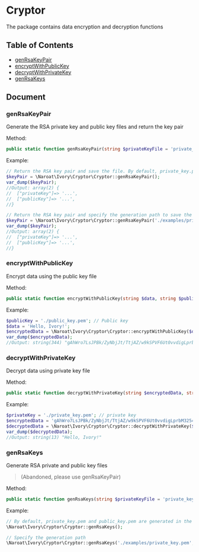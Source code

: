 # Cryptor

The package contains data encryption and decryption functions

## Table of Contents

- [genRsaKeyPair](#genRsaKeyPair)
- [encryptWithPublicKey](#encryptWithPublicKey)
- [decryptWithPrivateKey](#decryptWithPrivateKey)
- [genRsaKeys](#genRsaKeys)

## Document

### genRsaKeyPair

Generate the RSA private key and public key files and return the key pair

Method:
```php
public static function genRsaKeyPair(string $privateKeyFile = 'private_key.pem', string $publicKeyFile = 'public_key.pem', int $keySize = 2048): array
```

Example:
```php
// Return the RSA key pair and save the file. By default, private_key.pem and public_key.pem are generated in the current directory
$keyPair = \Naroat\Ivory\Cryptor\Cryptor::genRsaKeyPair();
var_dump($keyPair);
//Output: array(2) {
//  ["privateKey"]=> '...',
//  ["publicKey"]=> '...',
//}

// Return the RSA key pair and specify the generation path to save the file
$keyPair = \Naroat\Ivory\Cryptor\Cryptor::genRsaKeyPair('./examples/private_key.pem', './examples/public_key.pem');
var_dump($keyPair);
//Output: array(2) {
//  ["privateKey"]=> '...',
//  ["publicKey"]=> '...',
//}
```

### encryptWithPublicKey

Encrypt data using the public key file

Method:
```php
public static function encryptWithPublicKey(string $data, string $publicKeyFile): string
```

Example:
```php
$publicKey = './public_key.pem'; // Public key
$data = 'Hello, Ivory!';
$encryptedData = \Naroat\Ivory\Cryptor\Cryptor::encryptWithPublicKey($data, $publicKey);
var_dump($encryptedData);
//Output: string(344) "gAhWro7LsJPBk/ZyNbjJt/TtjAZ/w9kSPVF6Ut0vvdigLprbM3254knCZ76n+Y5jRSCNrmuAGEAgFrqNJH5/APBxOT6P6RF4898797pgl01q+S5OJQ8stA2QwTjz2eJ7KpCYhq6pGyKqKsahvHVWoOnA3m02WzxvbquW+gRUJ4Z/R8RIo/zBYuK0BctONBYIZJ5+zlpXzgvpsgDffPTYXD20Z+uf/dkKn+8foJsQ79LsFpfcCJm1yTrpoCk4vSmwxM5OT2OqvPuov3hbXc9xgQ+Ld0QbtBl7WocQjW5bWPNn0OGX7I/2XYVz7rjHIyIxGfEJn4LF+hHs3lv2v1/v5g=="
```

### decryptWithPrivateKey

Decrypt data using private key file

Method:
```php
public static function decryptWithPrivateKey(string $encryptedData, string $privateKeyFile): string
```

Example:
```php
$privateKey = './private_key.pem'; // private key
$encryptedData = 'gAhWro7LsJPBk/ZyNbjJt/TtjAZ/w9kSPVF6Ut0vvdigLprbM3254knCZ76n+Y5jRSCNrmuAGEAgFrqNJH5/APBxOT6P6RF4898797pgl01q+S5OJQ8stA2QwTjz2eJ7KpCYhq6pGyKqKsahvHVWoOnA3m02WzxvbquW+gRUJ4Z/R8RIo/zBYuK0BctONBYIZJ5+zlpXzgvpsgDffPTYXD20Z+uf/dkKn+8foJsQ79LsFpfcCJm1yTrpoCk4vSmwxM5OT2OqvPuov3hbXc9xgQ+Ld0QbtBl7WocQjW5bWPNn0OGX7I/2XYVz7rjHIyIxGfEJn4LF+hHs3lv2v1/v5g=='; // 待解密数据
$decryptedData = \Naroat\Ivory\Cryptor\Cryptor::decryptWithPrivateKey($encryptedData, $privateKey);
var_dump($decryptedData);
//Output: string(13) "Hello, Ivory!"
```

### genRsaKeys

Generate RSA private and public key files

> (Abandoned, please use genRsaKeyPair)

Method:
```php
public static function genRsaKeys(string $privateKeyFile = 'private_key.pem', string $publicKeyFile = 'public_key.pem', int $keySize = 2048): void
```

Example:
```php
// By default, private_key.pem and public_key.pem are generated in the current directory
\Naroat\Ivory\Cryptor\Cryptor::genRsaKeys();

// Specify the generation path
\Naroat\Ivory\Cryptor\Cryptor::genRsaKeys('./examples/private_key.pem', './examples/public_key.pem');
```

